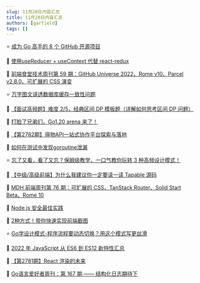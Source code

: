 ```yaml
---
slug: 11月20日内容汇总
title: 11月20日内容汇总
authors: [garfield]
tags: []
---
```


⭐️ [成为 Go 高手的 8 个 GitHub 开源项目](https://mp.weixin.qq.com/s/2qPeqi3qdk4sqtpqo-3_Uw)

🌛 [使用useReducer + useContext 代替 react-redux](https://juejin.cn/post/7166187102135123998)

📒 [前端食堂技术周刊第 59 期：GitHub Universe 2022、Rome v10、Parcel v2.8.0、可扩展的 CSS 演变](https://juejin.cn/post/7166108391536869383)

⭐️ [万字图文讲透数据库缓存一致性问题](https://mp.weixin.qq.com/s/U87wrGsx0Eop3CbF9mlTwQ)

📒 [【面试高频题】难度 2/5，经典区间 DP 模板题（详解如何思考区间 DP 问题）](https://mp.weixin.qq.com/s/RuIKpDEuxkhhKiTeVRMXng)

📒 [打脸了兄弟们，Go1.20 arena 来了！](https://mp.weixin.qq.com/s/6w0YO5l3_69A9z3KRYEizA)

📒 [【第2782期】得物API一站式协作平台探索与落地](https://mp.weixin.qq.com/s/PFRJEjxzyLAefWSdniwDoQ)

📒 [如何在测试中发现goroutine泄漏](https://mp.weixin.qq.com/s/zlqZ-4EdzMNt3iubMknKLA)

⭐️ [忘了又看，看了又忘？保姆级教学，一口气教你玩转 3 种高频设计模式！](https://mp.weixin.qq.com/s/yyoaDbKsvhdZbAL8T2V-zg)

📒 [【中级/高级前端】为什么我建议你一定要读一读 Tapable 源码](https://juejin.cn/post/7164175171358556173)

📒 [MDH 前端周刊第 76 期：可扩展的 CSS、TanStack Router、Solid Start Beta、Rome 10](https://mp.weixin.qq.com/s/WCXEEe0TgQloYXjwt8rKMg)

📒 [Node.js 安全最佳实践](https://mp.weixin.qq.com/s/2CBGgtja04NnOerpKfk0Ug)

📒 [2种方式！带你快速实现前端截图](https://mp.weixin.qq.com/s/4XcnrLk8jYUq56uLSsOMJQ)

⭐️ [Go学设计模式-程序流程要动态切换？用这个模式写更丝滑](https://mp.weixin.qq.com/s/G7r6abAzKXuite8-E8I12Q)

📒 [2022 年 JavaScript 从 ES6 到 ES12 新特性汇总](https://mp.weixin.qq.com/s/r0MnWSMih3mYAaWFalM-Zw)

📒 [【第2781期】React 渲染的未来](https://mp.weixin.qq.com/s/d0Sh0tanTJ6x0jsXcA4PFQ)

📒 [Go语言爱好者周刊：第 167 期 —— 结构化日志期待下](https://mp.weixin.qq.com/s/n0ETtaQz3r3l0Wx4Y79E9A)
